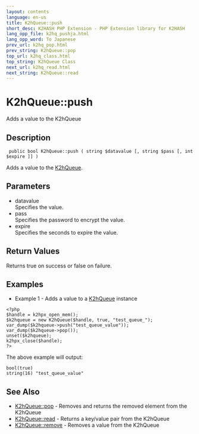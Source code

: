 ```yaml
---
layout: contents
language: en-us
title: K2hQueue::push
short_desc: K2HASH PHP Extension - PHP Extension library for K2HASH
lang_opp_file: k2hq_pushja.html
lang_opp_word: To Japanese
prev_url: k2hq_pop.html
prev_string: K2hQueue::pop
top_url: k2hq_class.html
top_string: K2hQueue Class
next_url: k2hq_read.html
next_string: K2hQueue::read
---
```


# K2hQueue::push
Adds a value to the K2hQueue

## Description
```
 public bool K2hQueue::push ( string $datavalue [, string $pass [, int $expire ]] )
```
Adds a value to the [K2hQueue](k2hq_class.html). 

## Parameters
- datavalue  
Specifies the value.
- pass  
Specifies the password to encrypt the value.
- expire  
Specifies the seconds to expire the value.

## Return Values
Returns true on success or false on failure. 

## Examples
- Example 1 - Adds a value to a [K2hQueue](k2hq_class.html) instance
```
<?php
$handle = k2hpx_open_mem();
$k2hqueue = new K2hQueue($handle, true, "test_queue_");
var_dump($k2hqueue->push("test_queue_value"));
var_dump($k2hqueue->pop());
unset($k2hqueue);
k2hpx_close($handle);
?>
```
The above example will output:
```
bool(true)
string(16) "test_queue_value"
```

## See Also
- [K2hQueue::pop](k2hq_pop.html) - Removes and returns the removed element from the K2hQueue
- [K2hQueue::read](k2hq_read.html) - Returns a key/value pair from the K2hQueue
- [K2hQueue::remove](k2hq_remove.html) - Removes a value from the K2hQueue
